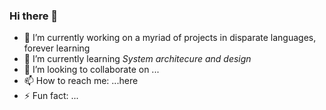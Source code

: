 ### Hi there 👋

<!--
**masgeek/masgeek** is a ✨ _special_ ✨ repository because its `README.md` (this file) appears on your GitHub profile.

Here are some ideas to get you started:
-->

- 🔭 I’m currently working on a myriad of projects in disparate languages, forever learning
- 🌱 I’m currently learning *System architecure and design*
- 👯 I’m looking to collaborate on ...
- 📫 How to reach me: ...here
- ⚡ Fun fact: ...
